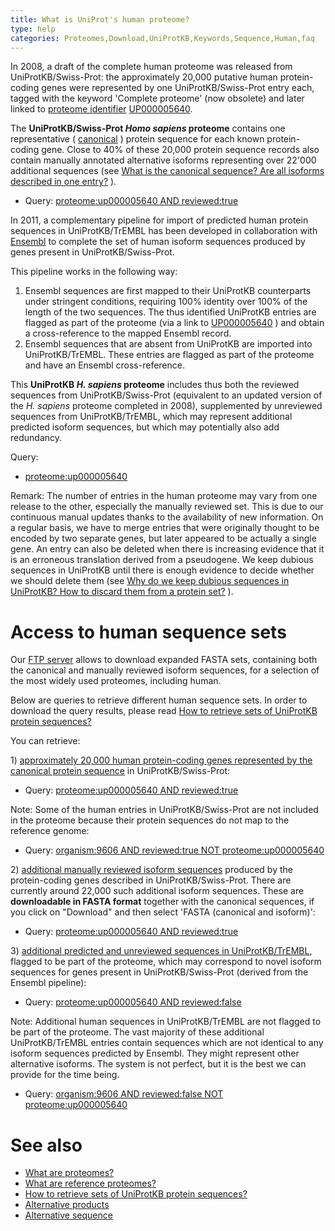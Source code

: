 ```yaml
---
title: What is UniProt's human proteome?
type: help
categories: Proteomes,Download,UniProtKB,Keywords,Sequence,Human,faq
---
```


In 2008, a draft of the complete human proteome was released from UniProtKB/Swiss-Prot: the approximately 20,000 putative human protein-coding genes were represented by one UniProtKB/Swiss-Prot entry each, tagged with the keyword 'Complete proteome' (now obsolete) and later linked to [proteome identifier](https://www.uniprot.org/help/proteome%5Fid) [UP000005640](https://www.uniprot.org/proteomes/UP000005640).

The **UniProtKB/Swiss-Prot _Homo sapiens_ proteome** contains one representative ( [canonical](https://www.uniprot.org/help/canonical%5Fand%5Fisoforms) ) protein sequence for each known protein-coding gene. Close to 40% of these 20,000 protein sequence records also contain manually annotated alternative isoforms representing over 22'000 additional sequences (see [What is the canonical sequence? Are all isoforms described in one entry?](https://www.uniprot.org/help/canonical%5Fand%5Fisoforms) ).

- Query: [proteome:up000005640 AND reviewed:true](https://www.uniprot.org/uniprotkb/?query=reviewed%3Ayes+AND+proteome%3Aup000005640)

In 2011, a complementary pipeline for import of predicted human protein sequences in UniProtKB/TrEMBL has been developed in collaboration with [Ensembl](http://www.ensembl.org/) to complete the set of human isoform sequences produced by genes present in UniProtKB/Swiss-Prot.

This pipeline works in the following way:

1.  Ensembl sequences are first mapped to their UniProtKB counterparts under stringent conditions, requiring 100% identity over 100% of the length of the two sequences. The thus identified UniProtKB entries are flagged as part of the proteome (via a link to [UP000005640](https://www.uniprot.org/proteomes/up000005640) ) and obtain a cross-reference to the mapped Ensembl record.
2.  Ensembl sequences that are absent from UniProtKB are imported into UniProtKB/TrEMBL. These entries are flagged as part of the proteome and have an Ensembl cross-reference.

This **UniProtKB _H. sapiens_ proteome** includes thus both the reviewed sequences from UniProtKB/Swiss-Prot (equivalent to an updated version of the _H. sapiens_ proteome completed in 2008), supplemented by unreviewed sequences from UniProtKB/TrEMBL, which may represent additional predicted isoform sequences, but which may potentially also add redundancy.

Query:

- [proteome:up000005640](https://www.uniprot.org/uniprotkb/?query=proteome%3Aup000005640)

Remark: The number of entries in the human proteome may vary from one release to the other, especially the manually reviewed set. This is due to our continuous manual updates thanks to the availability of new information. On a regular basis, we have to merge entries that were originally thought to be encoded by two separate genes, but later appeared to be actually a single gene. An entry can also be deleted when there is increasing evidence that it is an erroneous translation derived from a pseudogene. We keep dubious sequences in UniProtKB until there is enough evidence to decide whether we should delete them (see [Why do we keep dubious sequences in UniProtKB? How to discard them from a protein set?](https://www.uniprot.org/help/dubious%5Fsequences) ).

# Access to human sequence sets

Our [FTP server](https://www.uniprot.org/downloads) allows to download expanded FASTA sets, containing both the canonical and manually reviewed isoform sequences, for a selection of the most widely used proteomes, including human.

Below are queries to retrieve different human sequence sets. In order to download the query results, please read [How to retrieve sets of UniProtKB protein sequences?](https://www.uniprot.org/help/retrieve%5Fsets)

You can retrieve:

1\) <u>approximately 20,000 human protein-coding genes represented by the canonical protein sequence</u> in UniProtKB/Swiss-Prot:

- Query: [proteome:up000005640 AND reviewed:true](https://www.uniprot.org/uniprotkb/?query=reviewed%3Ayes+AND+proteome%3Aup000005640)

Note: Some of the human entries in UniProtKB/Swiss-Prot are not included in the proteome because their protein sequences do not map to the reference genome:

- Query: [organism:9606 AND reviewed:true NOT proteome:up000005640](https://www.uniprot.org/uniprotkb/?query=organism%3A9606+AND+reviewed%3Ayes+NOT+proteome%3Aup000005640)

2\) <u>additional manually reviewed isoform sequences</u> produced by the protein-coding genes described in UniProtKB/Swiss-Prot. There are currently around 22,000 such additional isoform sequences. These are **downloadable in FASTA format** together with the canonical sequences, if you click on "Download" and then select 'FASTA (canonical and isoform)':

- Query: [proteome:up000005640 AND reviewed:true](https://www.uniprot.org/uniprotkb/?query=proteome:up000005640+AND+reviewed:true&format=fasta&include=yes)

3\) <u>additional predicted and unreviewed sequences in UniProtKB/TrEMBL</u>, flagged to be part of the proteome, which may correspond to novel isoform sequences for genes present in UniProtKB/Swiss-Prot (derived from the Ensembl pipeline):

- Query: [proteome:up000005640 AND reviewed:false](https://www.uniprot.org/uniprotkb/?query=proteome:up000005640+AND+reviewed%3Ano)

Note: Additional human sequences in UniProtKB/TrEMBL are not flagged to be part of the proteome. The vast majority of these additional UniProtKB/TrEMBL entries contain sequences which are not identical to any isoform sequences predicted by Ensembl. They might represent other alternative isoforms. The system is not perfect, but it is the best we can provide for the time being.

- Query: [organism:9606 AND reviewed:false NOT proteome:up000005640](https://www.uniprot.org/uniprotkb/?query=organism%3A9606+AND+reviewed%3Ano+NOT+proteome:up000005640)

# See also

- [What are proteomes?](https://www.uniprot.org/help/proteome)
- [What are reference proteomes?](https://www.uniprot.org/help/reference%5Fproteome)
- [How to retrieve sets of UniProtKB protein sequences?](https://www.uniprot.org/help/retrieve%5Fsets)
- [Alternative products](https://www.uniprot.org/help/alternative%5Fproducts)
- [Alternative sequence](https://www.uniprot.org/help/var%5Fseq)

